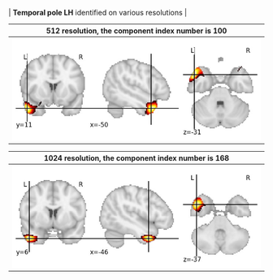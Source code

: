 


| **Temporal pole LH** identified on various resolutions |

| 512 resolution, the component index number is 100|  
|:---:|  
| ![Component 512](../512/final/100.jpg "From component 512: Temporal pole LH") |

| 1024 resolution, the component index number is 168|  
|:---:|  
| ![Component 1024](../1024/final/168.jpg "From component 1024: Temporal pole LH") |